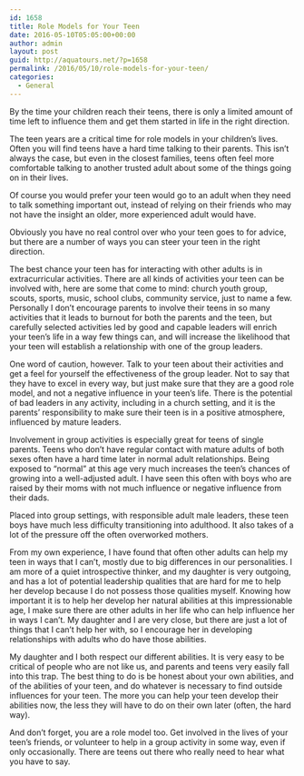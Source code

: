 ```yaml
---
id: 1658
title: Role Models for Your Teen
date: 2016-05-10T05:05:00+00:00
author: admin
layout: post
guid: http://aquatours.net/?p=1658
permalink: /2016/05/10/role-models-for-your-teen/
categories:
  - General
---
```

By the time your children reach their teens, there is only a limited amount of time left to influence them and get them started in life in the right direction.

The teen years are a critical time for role models in your children&#8217;s lives. Often you will find teens have a hard time talking to their parents. This isn&#8217;t always the case, but even in the closest families, teens often feel more comfortable talking to another trusted adult about some of the things going on in their lives.

Of course you would prefer your teen would go to an adult when they need to talk something important out, instead of relying on their friends who may not have the insight an older, more experienced adult would have.

Obviously you have no real control over who your teen goes to for advice, but there are a number of ways you can steer your teen in the right direction.

The best chance your teen has for interacting with other adults is in extracurricular activities. There are all kinds of activities your teen can be involved with, here are some that come to mind: church youth group, scouts, sports, music, school clubs, community service, just to name a few. Personally I don&#8217;t encourage parents to involve their teens in so many activities that it leads to burnout for both the parents and the teen, but carefully selected activities led by good and capable leaders will enrich your teen&#8217;s life in a way few things can, and will increase the likelihood that your teen will establish a relationship with one of the group leaders.

One word of caution, however. Talk to your teen about their activities and get a feel for yourself the effectiveness of the group leader. Not to say that they have to excel in every way, but just make sure that they are a good role model, and not a negative influence in your teen&#8217;s life. There is the potential of bad leaders in any activity, including in a church setting, and it is the parents&#8217; responsibility to make sure their teen is in a positive atmosphere, influenced by mature leaders.

Involvement in group activities is especially great for teens of single parents. Teens who don&#8217;t have regular contact with mature adults of both sexes often have a hard time later in normal adult relationships. Being exposed to &#8220;normal&#8221; at this age very much increases the teen&#8217;s chances of growing into a well-adjusted adult. I have seen this often with boys who are raised by their moms with not much influence or negative influence from their dads.

Placed into group settings, with responsible adult male leaders, these teen boys have much less difficulty transitioning into adulthood. It also takes of a lot of the pressure off the often overworked mothers.

From my own experience, I have found that often other adults can help my teen in ways that I can&#8217;t, mostly due to big differences in our personalities. I am more of a quiet introspective thinker, and my daughter is very outgoing, and has a lot of potential leadership qualities that are hard for me to help her develop because I do not possess those qualities myself. Knowing how important it is to help her develop her natural abilities at this impressionable age, I make sure there are other adults in her life who can help influence her in ways I can&#8217;t. My daughter and I are very close, but there are just a lot of things that I can&#8217;t help her with, so I encourage her in developing relationships with adults who do have those abilities.

My daughter and I both respect our different abilities. It is very easy to be critical of people who are not like us, and parents and teens very easily fall into this trap. The best thing to do is be honest about your own abilities, and of the abilities of your teen, and do whatever is necessary to find outside influences for your teen. The more you can help your teen develop their abilities now, the less they will have to do on their own later (often, the hard way).

And don&#8217;t forget, you are a role model too. Get involved in the lives of your teen&#8217;s friends, or volunteer to help in a group activity in some way, even if only occasionally. There are teens out there who really need to hear what you have to say.
